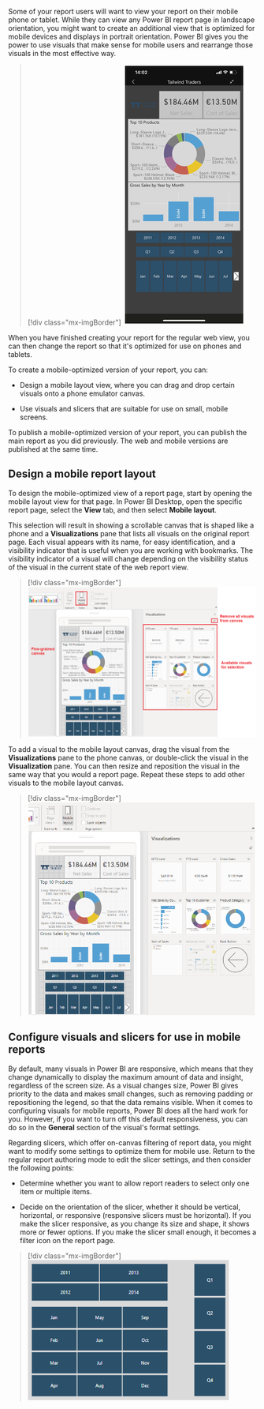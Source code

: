 Some of your report users will want to view your report on their mobile phone or tablet. While they can view any Power BI report page in landscape orientation, you might want to create an additional view that is optimized for mobile devices and displays in portrait orientation. Power BI gives you the power to use visuals that make sense for mobile users and rearrange those visuals in the most effective way.

> [!div class="mx-imgBorder"]
> [![Screenshot of the Mobile design overview.](../media/12-mobile-design-overview-ss.png)](../media/12-mobile-design-overview-ss.png#lightbox)

When you have finished creating your report for the regular web view, you can then change the report so that it's optimized for use on phones and tablets.

To create a mobile-optimized version of your report, you can:

-   Design a mobile layout view, where you can drag and drop certain visuals onto a phone emulator canvas.

-   Use visuals and slicers that are suitable for use on small, mobile screens.

To publish a mobile-optimized version of your report, you can publish the main report as you did previously. The web and mobile versions are published at the same time.

## Design a mobile report layout

To design the mobile-optimized view of a report page, start by opening the mobile layout view for that page. In Power BI Desktop, open the specific report page, select the **View** tab, and then select **Mobile layout**.

This selection will result in showing a scrollable canvas that is shaped like a phone and a **Visualizations** pane that lists all visuals on the original report page. Each visual appears with its name, for easy identification, and a visibility indicator that is useful when you are working with bookmarks. The visibility indicator of a visual will change depending on the visibility status of the visual in the current state of the web report view.

> [!div class="mx-imgBorder"]
> [![Screenshot of the Mobile layout button and the Visualizations pane.](../media/12-open-mobile-layout-ss.png)](../media/12-open-mobile-layout-ss.png#lightbox)

To add a visual to the mobile layout canvas, drag the visual from the **Visualizations** pane to the phone canvas, or double-click the visual in the **Visualization** pane. You can then resize and reposition the visual in the same way that you would a report page. Repeat these steps to add other visuals to the mobile layout canvas.

> [!div class="mx-imgBorder"]
> [![Screenshot of adding visuals to a mobile layout.](../media/12-add-visuals-mobile-layout-ss.png)](../media/12-add-visuals-mobile-layout-ss.png#lightbox)

## Configure visuals and slicers for use in mobile reports

By default, many visuals in Power BI are responsive, which means that they change dynamically to display the maximum amount of data and insight, regardless of the screen size. As a visual changes size, Power BI gives priority to the data and makes small changes, such as removing padding or repositioning the legend, so that the data remains visible. When it comes to configuring visuals for mobile reports, Power BI does all the hard work for you. However, if you want to turn off this default responsiveness, you can do so in the **General** section of the visual's format settings.

Regarding slicers, which offer on-canvas filtering of report data, you might want to modify some settings to optimize them for mobile use. Return to the regular report authoring mode to edit the slicer settings, and then consider the following points:

-   Determine whether you want to allow report readers to select only one item or multiple items.

-   Decide on the orientation of the slicer, whether it should be vertical, horizontal, or responsive (responsive slicers must be horizontal). If you make the slicer responsive, as you change its size and shape, it shows more or fewer options. If you make the slicer small enough, it becomes a filter icon on the report page.

> [!div class="mx-imgBorder"]
> [![Screenshot of configuring slicers for a mobile layout.](../media/12-configure-slicers-mobile-layout-ss.png)](../media/12-configure-slicers-mobile-layout-ss.png#lightbox)
